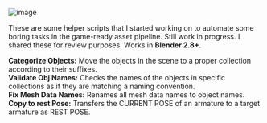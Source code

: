 ![image](https://user-images.githubusercontent.com/35713203/182975686-31bf167a-4eee-43d4-a15c-82b76dee6e7b.png)

These are some helper scripts that I started working on to automate some boring tasks in the game-ready asset pipeline. Still work in progress. I shared these for review purposes. Works in **Blender 2.8+**.

**Categorize Objects:** Move the objects in the scene to a proper collection according to their suffixes.</br>
**Validate Obj Names:** Checks the names of the objects in specific collections as if they are matching a naming convention.</br>
**Fix Mesh Data Names:** Renames all mesh data names to object names.</br>
**Copy to rest Pose:** Transfers the CURRENT POSE of an armature to a target armature as REST POSE.</br>
